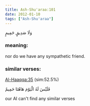 ```yaml
---
title: Ash-Shu'araa:101
date: 2012-01-10
tags: ["Ash-Shu'araa"]
---
```

وَلَا صَدِيقٍ حَمِيمٍ
### meaning: 
nor do we have any sympathetic friend.
### similar verses: 

[Al-Haaqqa:35](/69/35) (sim:52.5%)

فَلَيْسَ لَهُ الْيَوْمَ هَاهُنَا حَمِيمٌ

our AI can't find any similar verses



